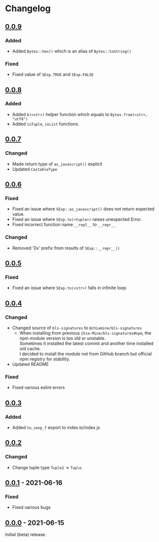 # Changelog

## [0.0.9]
### Added
- Added `Bytes::hex()` which is an alias of `Bytes::toString()`
### Fixed
- Fixed value of `SExp.TRUE` and `SExp.FALSE`

## [0.0.8]
### Added
- Added `b(<str>)` helper function which equals to `Bytes.from(<str>, "utf8")`
- Added `isTuple`, `isList` functions.

## [0.0.7]
### Changed
- Made return type of `as_javascript()` explicit
- Updated `CastableType`

## [0.0.6]
### Fixed
- Fixed an issue where `SExp::as_javascript()` does not return expected value.
- Fixed an issue where `SExp.to(<tuple>)` raises unexpected Error.
- Fixed incorrect function name `__repl__` to `__repr__`
### Changed
- Removed '0x' prefix from results of `SExp::__repr__()`

## [0.0.5]
### Fixed
- Fixed an issue where `SExp.to(<str>)` falls in infinite loop.

## [0.0.4]
### Changed
- Changed source of `bls-signatures` to `@chiamine/bls-signatures`
  - When installing from previous `Chia-Mine/bls-signatures#npm`, the npm module version is too old or unstable.  
    Sometimes it installed the latest commit and another time installed old cache.  
    I decided to install the module not from GitHub branch but official npm registry for stability.
- Updated README

### Fixed
- Fixed various eslint errors

## [0.0.3]
### Added
- Added `to_sexp_f` export to index.ts/index.js

## [0.0.2]
### Changed
- Change tuple type `Tuple2` -> `Tuple`. 

## [0.0.1] - 2021-06-16
### Fixed
- Fixed various bugs

## [0.0.0] - 2021-06-15
Initial (beta) release.

<!--[Unreleased]: https://github.com/Chia-Mine/clvm-js/compare/v0.0.1...v0.0.2-->
[0.0.9]: https://github.com/Chia-Mine/clvm-js/compare/v0.0.8...v0.0.9
[0.0.8]: https://github.com/Chia-Mine/clvm-js/compare/v0.0.7...v0.0.8
[0.0.7]: https://github.com/Chia-Mine/clvm-js/compare/v0.0.6...v0.0.7
[0.0.6]: https://github.com/Chia-Mine/clvm-js/compare/v0.0.5...v0.0.6
[0.0.5]: https://github.com/Chia-Mine/clvm-js/compare/v0.0.4...v0.0.5
[0.0.4]: https://github.com/Chia-Mine/clvm-js/compare/v0.0.3...v0.0.4
[0.0.3]: https://github.com/Chia-Mine/clvm-js/compare/v0.0.2...v0.0.3
[0.0.2]: https://github.com/Chia-Mine/clvm-js/compare/v0.0.1...v0.0.2
[0.0.1]: https://github.com/Chia-Mine/clvm-js/compare/v0.0.0...v0.0.1
[0.0.0]: https://github.com/Chia-Mine/clvm-js/releases/tag/v0.0.0

